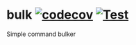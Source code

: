 # bulk [![codecov](https://codecov.io/gh/littlehobbit/bulk/graph/badge.svg?token=Q420804JMR)](https://codecov.io/gh/littlehobbit/bulk) [![Test](https://github.com/littlehobbit/bulk/actions/workflows/test.yml/badge.svg)](https://github.com/littlehobbit/bulk/actions/workflows/test.yml)

Simple command bulker